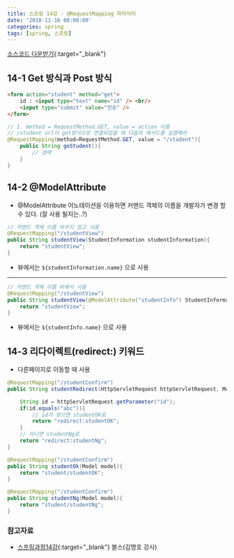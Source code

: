```yaml
---
title: 스프링 14강 - @RequestMapping 파라미터
date: '2018-11-16 00:00:00'
categories: spring
tags: [spring, 스프링]
---
```


[소스코드 다운받기](http://seouliotcenter.tistory.com/78?category=663840){:target="_blank"}

## 14-1 Get 방식과 Post 방식

```html
<form action="student" method="get">
	id : <input type="text" name="id" /> <br/>
	<input type="submit" value="전송" />
</form>
```

```java
// 1. method = RequestMethod.GET, value = action 이름
// /student url이 get방식으로 연결되었을 때 다음의 메서드를 실행해라
@RequestMapping(method=RequestMethod.GET, value = "/student"){
	public String goStudent(){
		// 생략
	}
}
```

## 14-2 @ModelAttribute

* @ModelAttribute 어노테이션을 이용하면 커맨드 객체의 이름을 개발자가 변경 할 수 있다. (잘 사용 될지는..?)

```java
// 커맨드 객체 이름 바꾸지 않고 사용
@RequestMapping("/studentView")
public String studentView(StudentInformation studentInformation){
	return "studentView";
}
```

* 뷰에서는 `${studentInformation.name}` 으로 사용

---

```java
// 커맨드 객체 이름 바꿔서 사용
@RequestMapping("/studentView")
public String studentView(@ModelAttribute("studentInfo") StudentInformation studentInformation){
	return "studentView";
}

```

* 뷰에서는 `${studentInfo.name}` 으로 사용

## 14-3 리다이렉트(redirect:) 키워드

* 다른페이지로 이동할 때 사용

```java
@RequestMapping("/studentConfirm")
public String studentRedirect(HttpServletRequest httpServletRequest, Model model){

	String id = httpServletRequest.getParameter("id");
	if(id.equals("abc")){
		// id가 맞으면 studentOK로
		return "redirect:studentOK";
	}
	// 아니면 studentNg로
	return "redirect:studentNg";
}
```

```java
@RequestMapping("/studentConfirm")
public String studentOk(Model model){
	return "student/studentOK";
}

@RequestMapping("/studentConfirm")
public String studentNg(Model model){
	return "student/studentNg";
}
```

### 참고자료

* [스프링과정14강](http://seouliotcenter.tistory.com/78?category=663840){:target="_blank"} 블스(김명호 강사)
